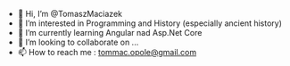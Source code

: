 - 👋 Hi, I’m @TomaszMaciazek
- 👀 I’m interested in Programming and History (especially ancient history)
- 🌱 I’m currently learning Angular nad Asp.Net Core
- 💞️ I’m looking to collaborate on ...
- 📫 How to reach me : tommac.opole@gmail.com

<!---
TomaszMaciazek/TomaszMaciazek is a ✨ special ✨ repository because its `README.md` (this file) appears on your GitHub profile.
You can click the Preview link to take a look at your changes.
--->
